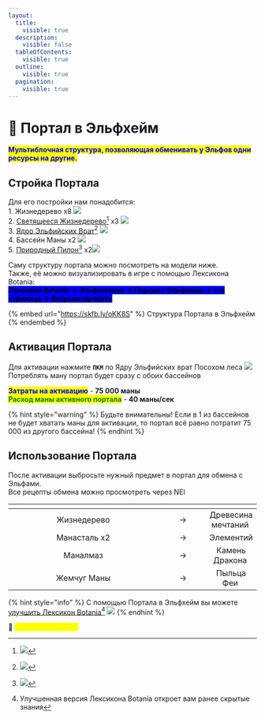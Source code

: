 ```yaml
---
layout:
  title:
    visible: true
  description:
    visible: false
  tableOfContents:
    visible: true
  outline:
    visible: true
  pagination:
    visible: true
---
```


# 🔹 Портал в Эльфхейм

<mark style="color:blue;">**Мультиблочная структура, позволяющая обменивать у Эльфов одни ресурсы на другие.**</mark>

## Стройка Портала

Для его постройки нам понадобится:\
1\. Жизнедерево x8 ![](https://media.discordapp.net/attachments/1132756596280262778/1132758151381389373/ac0b8a3829ee2320.png)\
2\. [Светящееся Жизнедерево](#user-content-fn-1)[^1] x3 ![](https://media.discordapp.net/attachments/1132756596280262778/1143252974529957888/804853d6681dca6b.png)\
3\. [Ядро Эльфийских Врат](#user-content-fn-2)[^2] ![](https://media.discordapp.net/attachments/1132756596280262778/1143252938165321738/10ab6d4162a78d0c.png)\
4\. Бассейн Маны x2 ![](https://media.discordapp.net/attachments/1132756596280262778/1132764294849773701/4c53cc01f5e93ffe.png)\
5\. [Природный Пилон](#user-content-fn-3)[^3] x2![](https://media.discordapp.net/attachments/1132756596280262778/1143261478716182608/28c269bf6869c46b.png)

Саму структуру портала можно посмотреть на модели ниже. \
Также, её можно визуализировать в игре с помощью Лексикона Botania:\
<mark style="background-color:blue;">**Лексикон Botania -> Эльфомания -> Портал в Эльфхейм -> 5-я страница -> Визуализировать**</mark>

{% embed url="https://skfb.ly/oKK8S" %}
Структура Портала в Эльфхейм
{% endembed %}

## Активация Портала

Для активации нажмите **`ПКМ`** по Ядру Эльфийских врат Посохом леса ![](https://cdn.discordapp.com/attachments/1132752515776135289/1132761510423298158/Posoh\_Lesa.gif)\
Потреблять ману портал будет сразу с обоих бассейнов

<mark style="color:blue;">**Затраты на активацию**</mark> - **75 000 маны** \
<mark style="color:green;">**Расход маны активного портала**</mark> - **40 маны/сек**

{% hint style="warning" %}
Будьте внимательны! Если в 1 из бассейнов не будет хватать маны для активации, то портал всё равно потратит 75 000 из другого бассейна!
{% endhint %}

## Использование Портала

После активации выбросьте нужный предмет в портал для обмена с Эльфами.\
Все рецепты обмена можно просмотреть через NEI

<table data-header-hidden><thead><tr><th width="343" align="center"></th><th width="92" align="center"></th><th align="center"></th></tr></thead><tbody><tr><td align="center">Жизнедерево <img src="https://media.discordapp.net/attachments/1132756596280262778/1132758151381389373/ac0b8a3829ee2320.png" alt=""></td><td align="center">-></td><td align="center">Древесина мечтаний <img src="https://media.discordapp.net/attachments/1132756596280262778/1144990245901828126/53cc2b6331c8f0e3.png" alt=""></td></tr><tr><td align="center">Манасталь x2 <img src="https://cdn.discordapp.com/attachments/1132752515776135289/1144989644405088407/--1.gif" alt=""></td><td align="center">-></td><td align="center">Элементий <img src="https://cdn.discordapp.com/attachments/1132752515776135289/1144989669206016040/--2.gif" alt=""></td></tr><tr><td align="center">Маналмаз <img src="https://cdn.discordapp.com/attachments/1132752515776135289/1144991500527210506/--1.gif" alt=""></td><td align="center">-></td><td align="center">Камень Дракона <img src="https://cdn.discordapp.com/attachments/1132752515776135289/1144991518055202908/--2.gif" alt=""></td></tr><tr><td align="center">Жемчуг Маны <img src="https://media.discordapp.net/attachments/1132752657367449731/1136330571929366662/2de9a681e1095736.png" alt=""></td><td align="center">-></td><td align="center">Пыльца Феи <img src="https://media.discordapp.net/attachments/1132752657367449731/1144990793464029315/016956143ce18462.png" alt=""></td></tr></tbody></table>

{% hint style="info" %}
С помощью Портала в Эльфхейм вы можете [улучшить Лексикон Botania](#user-content-fn-4)[^4] ![](https://media.discordapp.net/attachments/1132752657367449731/1132756836530012190/dc6274398284d72f.png)
{% endhint %}

:pushpin: <mark style="color:yellow;">**`Обменник Альфхейма`**</mark>&#x20;

[^1]: ![](https://media.discordapp.net/attachments/1132752475930251354/1143260053013544970/-1.png)

[^2]: ![](https://media.discordapp.net/attachments/1132752475930251354/1143260625053679737/image.png)

[^3]: ![](https://media.discordapp.net/attachments/1132752475930251354/1143261924805591180/image.png)

[^4]: Улучшенная версия Лексикона Botania откроет вам ранее скрытые знания
